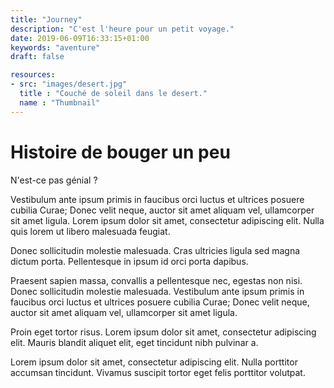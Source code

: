 ```yaml
---
title: "Journey"
description: "C'est l'heure pour un petit voyage."
date: 2019-06-09T16:33:15+01:00
keywords: "aventure"
draft: false

resources:
- src: "images/desert.jpg"
  title : "Couché de soleil dans le desert."
  name : "Thumbnail"
---
```


# Histoire de bouger un peu

N'est-ce pas génial ?

Vestibulum ante ipsum primis in faucibus orci luctus et ultrices posuere cubilia Curae; Donec velit neque, auctor sit amet aliquam vel, ullamcorper sit amet ligula. Lorem ipsum dolor sit amet, consectetur adipiscing elit. Nulla quis lorem ut libero malesuada feugiat.

Donec sollicitudin molestie malesuada. Cras ultricies ligula sed magna dictum porta. Pellentesque in ipsum id orci porta dapibus.

Praesent sapien massa, convallis a pellentesque nec, egestas non nisi. Donec sollicitudin molestie malesuada. Vestibulum ante ipsum primis in faucibus orci luctus et ultrices posuere cubilia Curae; Donec velit neque, auctor sit amet aliquam vel, ullamcorper sit amet ligula.

Proin eget tortor risus. Lorem ipsum dolor sit amet, consectetur adipiscing elit. Mauris blandit aliquet elit, eget tincidunt nibh pulvinar a.

Lorem ipsum dolor sit amet, consectetur adipiscing elit. Nulla porttitor accumsan tincidunt. Vivamus suscipit tortor eget felis porttitor volutpat.